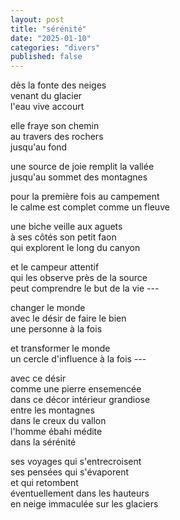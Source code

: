 ```yaml
---
layout: post
title: "sérénité"
date: "2025-01-10"
categories: "divers"
published: false
---
```


dès la fonte des neiges  
venant du glacier  
l'eau vive accourt  

elle fraye son chemin  
au travers des rochers  
jusqu'au fond  

une source de joie remplit la vallée  
jusqu'au sommet des montagnes  

pour la première fois au campement  
le calme est complet comme un fleuve  

une biche veille aux aguets  
à ses côtés son petit faon  
qui explorent le long du canyon  

et le campeur attentif  
qui les observe près de la source  
peut comprendre le but de la vie ---  

changer le monde  
avec le désir de faire le bien  
une personne à la fois  

et transformer le monde  
un cercle d'influence à la fois ---  

avec ce désir  
comme une pierre ensemencée  
dans ce décor intérieur grandiose  
entre les montagnes  
dans le creux du vallon  
l'homme ébahi médite  
dans la sérénité  

ses voyages qui s'entrecroisent  
ses pensées qui s'évaporent  
et qui retombent  
éventuellement dans les hauteurs  
en neige immaculée sur les glaciers  
